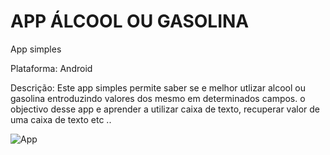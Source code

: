 # APP ÁLCOOL OU GASOLINA
App simples

Plataforma: Android


Descrição: Este app simples permite saber se e melhor utlizar alcool ou gasolina entroduzindo valores dos mesmo em determinados campos. o objectivo desse app e aprender a utilizar caixa de texto, recuperar valor de uma caixa de texto etc .. 



![App](https://user-images.githubusercontent.com/26737849/125319174-5e2cfd80-e2ef-11eb-9235-213a2026dd50.PNG)

